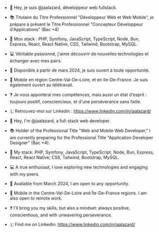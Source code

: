 - 👋 Hey, je suis @jaalazard, développeur web fullstack.
- 📚 Titulaire du Titre Professionnel "Développeur Web et Web Mobile", je prépare à présent le Titre Professionnel "Concepteur Développeur d'Applications" (Bac +4)
- 🌱 Mon stack : PHP, Symfony, JavaScript, TypeScript, Node, Bun, Express, React, React Native, CSS, Tailwind, Bootstrap, MySQL.
- 💻 Véritable passionné, j'aime découvrir de nouvelles technologies et échanger avec mes pairs.
- 👀 Disponible à partir de mars 2024, je suis ouvert à toute opportunité.
- 🚗 Mobile en région Centre-Val-De-Loire, et en Ile-De-France. Je suis également ouvert au télétravail.
- ❓ Je vous apporterai mes compétences, mais aussi un état d'esprit : toujours positif, consciencieux, et d'une perséverance sans faille.
- 🇱 Retrouvez-moi sur Linkedin : https://www.linkedin.com/in/jaalazard/  


    
- 👋 Hey, I'm @jaalazard, a full-stack web developer.
- 📚 Holder of the Professional Title "Web and Mobile Web Developer," I am currently preparing for the Professional Title "Application Developer Designer" (Bac +4).
- 🌱 My stack: PHP, Symfony, JavaScript, TypeScript, Node, Bun, Express, React, React Native, CSS, Tailwind, Bootstrap, MySQL.
- 💻 A true enthusiast, I love exploring new technologies and engaging with my peers.
- 👀 Available from March 2024, I am open to any opportunity.
- 🚗 Mobile in the Centre-Val-De-Loire and Île-De-France regions. I am also open to remote work.
- ❓ I'll bring you my skills, but also a mindset: always positive, conscientious, and with unwavering perseverance.
- 🇱 Find me on Linkedin: https://www.linkedin.com/in/jaalazard/
